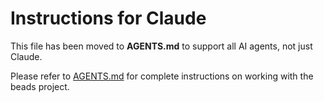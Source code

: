 # Instructions for Claude

This file has been moved to **AGENTS.md** to support all AI agents, not just Claude.

Please refer to [AGENTS.md](AGENTS.md) for complete instructions on working with the beads project.
